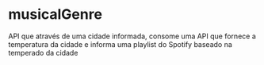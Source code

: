 # musicalGenre
API que através de uma cidade informada, consome uma API que fornece a temperatura da cidade e informa uma playlist do Spotify baseado na temperado da cidade
